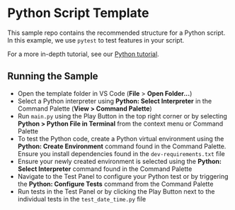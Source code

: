 # Python Script Template

This sample repo contains the recommended structure for a Python script. In this example, we use `pytest` to test features in your script. 

For a more in-depth tutorial, see our [Python tutorial](https://code.visualstudio.com/docs/python/python-tutorial).

## Running the Sample

- Open the template folder in VS Code (**File** > **Open Folder...**)
- Select a Python interpreter using **Python: Select Interpreter** in the Command Palette (**View > Command Palette**)
- Run `main.py` using the Play Button in the top right corner or by selecting **Python > Python File in Terminal** from the context menu or Command Palette
- To test the Python code, create a Python virtual environment using the **Python: Create Environment** command found in the Command Palette. Ensure you install dependencies found in the `dev-requirements.txt` file
- Ensure your newly created environment is selected using the **Python: Select Interpreter** command found in the Command Palette
- Navigate to the Test Panel to configure your Python test or by triggering the **Python: Configure Tests** command from the Command Palette
- Run tests in the Test Panel or by clicking the Play Button next to the individual tests in the `test_date_time.py` file


